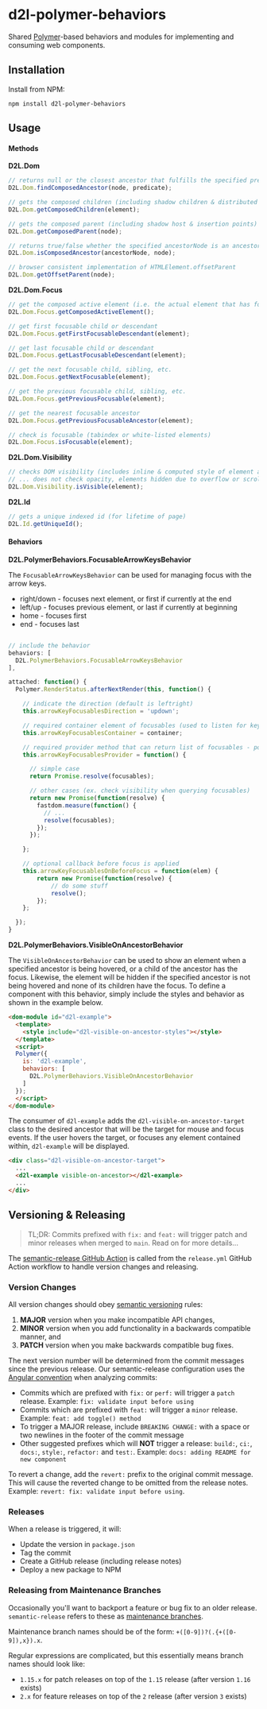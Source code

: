 # d2l-polymer-behaviors

Shared [Polymer](https://www.polymer-project.org/1.0/)-based behaviors and modules for implementing and consuming web components.

## Installation

Install from NPM:

```shell
npm install d2l-polymer-behaviors
```

## Usage

#### Methods

**D2L.Dom**

```javascript
// returns null or the closest ancestor that fulfills the specified predicate fxn
D2L.Dom.findComposedAncestor(node, predicate);

// gets the composed children (including shadow children & distributed children)
D2L.Dom.getComposedChildren(element);

// gets the composed parent (including shadow host & insertion points)
D2L.Dom.getComposedParent(node);

// returns true/false whether the specified ancestorNode is an ancestor of node
D2L.Dom.isComposedAncestor(ancestorNode, node);

// browser consistent implementation of HTMLElement.offsetParent
D2L.Dom.getOffsetParent(node);
```

**D2L.Dom.Focus**

```javascript
// get the composed active element (i.e. the actual element that has focus)
D2L.Dom.Focus.getComposedActiveElement();

// get first focusable child or descendant
D2L.Dom.Focus.getFirstFocusableDescendant(element);

// get last focusable child or descendant
D2L.Dom.Focus.getLastFocusableDescendant(element);

// get the next focusable child, sibling, etc.
D2L.Dom.Focus.getNextFocusable(element);

// get the previous focusable child, sibling, etc.
D2L.Dom.Focus.getPreviousFocusable(element);

// get the nearest focusable ancestor
D2L.Dom.Focus.getPreviousFocusableAncestor(element);

// check is focusable (tabindex or white-listed elements)
D2L.Dom.Focus.isFocusable(element);
```

**D2L.Dom.Visibility**

```javascript
// checks DOM visibility (includes inline & computed style of element and ancestors)
// ... does not check opacity, elements hidden due to overflow or scrolled out of view
D2L.Dom.Visibility.isVisible(element);
```

**D2L.Id**

```javascript
// gets a unique indexed id (for lifetime of page)
D2L.Id.getUniqueId();
```

#### Behaviors

**D2L.PolymerBehaviors.FocusableArrowKeysBehavior**

The `FocusableArrowKeysBehavior` can be used for managing focus with the arrow keys.

* right/down - focuses next element, or first if currently at the end
* left/up - focuses previous element, or last if currently at beginning
* home - focuses first
* end - focuses last

```javascript

// include the behavior
behaviors: [
  D2L.PolymerBehaviors.FocusableArrowKeysBehavior
],

attached: function() {
  Polymer.RenderStatus.afterNextRender(this, function() {

    // indicate the direction (default is leftright)
    this.arrowKeyFocusablesDirection = 'updown';

    // required container element of focusables (used to listen for key events)
    this.arrowKeyFocusablesContainer = container;

    // required provider method that can return list of focusables - possible async
    this.arrowKeyFocusablesProvider = function() {

      // simple case
      return Promise.resolve(focusables);

      // other cases (ex. check visibility when querying focusables)
      return new Promise(function(resolve) {
        fastdom.measure(function() {
          // ...
          resolve(focusables);
        });
      });

    };

    // optional callback before focus is applied
    this.arrowKeyFocusablesOnBeforeFocus = function(elem) {
        return new Promise(function(resolve) {
            // do some stuff
            resolve();
        });
    };

  });
}
```

**D2L.PolymerBehaviors.VisibleOnAncestorBehavior**

The `VisibleOnAncestorBehavior` can be used to show an element when a specified ancestor is being hovered, or a child of the ancestor has the focus.  Likewise, the element will be hidden if the specified ancestor is not being hovered and none of its children have the focus.  To define a component with this behavior, simply include the styles and behavior as shown in the example below.

```html
<dom-module id="d2l-example">
  <template>
    <style include="d2l-visible-on-ancestor-styles"></style>
  </template>
  <script>
  Polymer({
    is: 'd2l-example',
    behaviors: [
      D2L.PolymerBehaviors.VisibleOnAncestorBehavior
    ]
  });
  </script>
</dom-module>
```

The consumer of `d2l-example` adds the `d2l-visible-on-ancestor-target` class to the desired ancestor that will be the target for mouse and focus events.  If the user hovers the target, or focuses any element contained within, `d2l-example` will be displayed.

```html
<div class="d2l-visible-on-ancestor-target">
  ...
  <d2l-example visible-on-ancestor></d2l-example>
  ...
</div>
```

## Versioning & Releasing

> TL;DR: Commits prefixed with `fix:` and `feat:` will trigger patch and minor releases when merged to `main`. Read on for more details...

The [semantic-release GitHub Action](https://github.com/BrightspaceUI/actions/tree/main/semantic-release) is called from the `release.yml` GitHub Action workflow to handle version changes and releasing.

### Version Changes

All version changes should obey [semantic versioning](https://semver.org/) rules:
1. **MAJOR** version when you make incompatible API changes,
2. **MINOR** version when you add functionality in a backwards compatible manner, and
3. **PATCH** version when you make backwards compatible bug fixes.

The next version number will be determined from the commit messages since the previous release. Our semantic-release configuration uses the [Angular convention](https://github.com/conventional-changelog/conventional-changelog/tree/master/packages/conventional-changelog-angular) when analyzing commits:
* Commits which are prefixed with `fix:` or `perf:` will trigger a `patch` release. Example: `fix: validate input before using`
* Commits which are prefixed with `feat:` will trigger a `minor` release. Example: `feat: add toggle() method`
* To trigger a MAJOR release, include `BREAKING CHANGE:` with a space or two newlines in the footer of the commit message
* Other suggested prefixes which will **NOT** trigger a release: `build:`, `ci:`, `docs:`, `style:`, `refactor:` and `test:`. Example: `docs: adding README for new component`

To revert a change, add the `revert:` prefix to the original commit message. This will cause the reverted change to be omitted from the release notes. Example: `revert: fix: validate input before using`.

### Releases

When a release is triggered, it will:
* Update the version in `package.json`
* Tag the commit
* Create a GitHub release (including release notes)
* Deploy a new package to NPM

### Releasing from Maintenance Branches

Occasionally you'll want to backport a feature or bug fix to an older release. `semantic-release` refers to these as [maintenance branches](https://semantic-release.gitbook.io/semantic-release/usage/workflow-configuration#maintenance-branches).

Maintenance branch names should be of the form: `+([0-9])?(.{+([0-9]),x}).x`.

Regular expressions are complicated, but this essentially means branch names should look like:
* `1.15.x` for patch releases on top of the `1.15` release (after version `1.16` exists)
* `2.x` for feature releases on top of the `2` release (after version `3` exists)
